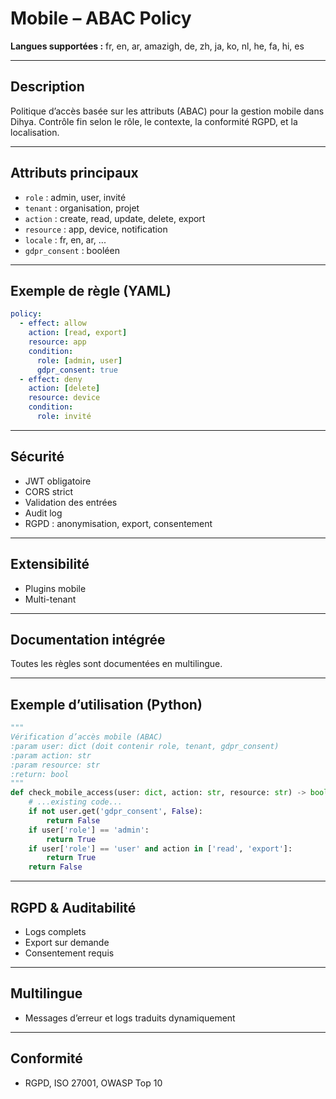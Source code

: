 # Mobile – ABAC Policy

**Langues supportées :** fr, en, ar, amazigh, de, zh, ja, ko, nl, he, fa, hi, es

---

## Description
Politique d’accès basée sur les attributs (ABAC) pour la gestion mobile dans Dihya. Contrôle fin selon le rôle, le contexte, la conformité RGPD, et la localisation.

---

## Attributs principaux
- `role` : admin, user, invité
- `tenant` : organisation, projet
- `action` : create, read, update, delete, export
- `resource` : app, device, notification
- `locale` : fr, en, ar, ...
- `gdpr_consent` : booléen

---

## Exemple de règle (YAML)
```yaml
policy:
  - effect: allow
    action: [read, export]
    resource: app
    condition:
      role: [admin, user]
      gdpr_consent: true
  - effect: deny
    action: [delete]
    resource: device
    condition:
      role: invité
```

---

## Sécurité
- JWT obligatoire
- CORS strict
- Validation des entrées
- Audit log
- RGPD : anonymisation, export, consentement

---

## Extensibilité
- Plugins mobile
- Multi-tenant

---

## Documentation intégrée
Toutes les règles sont documentées en multilingue.

---

## Exemple d’utilisation (Python)
```python
"""
Vérification d’accès mobile (ABAC)
:param user: dict (doit contenir role, tenant, gdpr_consent)
:param action: str
:param resource: str
:return: bool
"""
def check_mobile_access(user: dict, action: str, resource: str) -> bool:
    # ...existing code...
    if not user.get('gdpr_consent', False):
        return False
    if user['role'] == 'admin':
        return True
    if user['role'] == 'user' and action in ['read', 'export']:
        return True
    return False
```

---

## RGPD & Auditabilité
- Logs complets
- Export sur demande
- Consentement requis

---

## Multilingue
- Messages d’erreur et logs traduits dynamiquement

---

## Conformité
- RGPD, ISO 27001, OWASP Top 10
